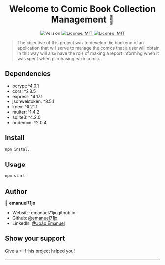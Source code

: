 <h1 align="center">Welcome to Comic Book Collection Management 👋</h1>
<p align="center">
  <img alt="Version" src="https://img.shields.io/badge/version-1.0.0-blue.svg?cacheSeconds=2592000" />
  <a href="#" target="_blank">
    <img alt="License: MIT" src="https://img.shields.io/badge/Licene-MIT-yellow.svg" />
  </a>
  <a href="#" target="_blank">
    <img alt="License: MIT" src="https://img.shields.io/badge/NodeJS-10.19.0-success.svg" />
  </a>
</p>

> The objective of this project was to develop the backend of an application that will serve to manage the comics that a user will obtain in this way will also have the role of making a report informing when it was spent when purchasing each comic.

## Dependencies
* bcrypt:       ^4.0.1
* cors:         ^2.8.5
* express:      ^4.17.1
* jsonwebtoken: ^8.5.1
* knex:         ^0.21.1
* multer:       ^1.4.2
* sqlite3:      ^4.2.0
* nodemon:      ^2.0.4

## Install

```sh
npm install
```

## Usage

```sh
npm start
```

## Author

👤 **emanuel71jo**

* Website: emanuel71jo.github.io
* Github: [@emanuel71jo](https://github.com/emanuel71jo)
* LinkedIn: [@João Emanuel](https://linkedin.com/in/joão-emanuel-b02480160)

## Show your support

Give a ⭐️ if this project helped you!

***
